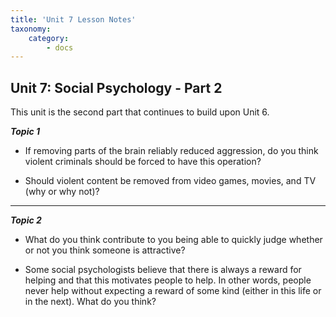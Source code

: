```yaml
---
title: 'Unit 7 Lesson Notes'
taxonomy:
    category:
        - docs
---
```



## Unit 7: Social Psychology - Part 2

This unit is the second part that continues to build upon Unit 6.

***Topic 1***

 - If removing parts of the brain reliably reduced aggression, do you think violent criminals should be forced to have this operation?

 - Should violent content be removed from video games, movies, and TV (why or why not)?

---

***Topic 2***

 - What do you think contribute to you being able to quickly judge whether or not you think someone is attractive?

 - Some social psychologists believe that there is always a reward for helping and that this motivates people to help. In other words, people never help without expecting a reward of some kind (either in this life or in the next). What do you think?
